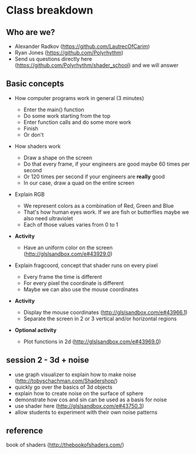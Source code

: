 # Class breakdown

## Who are we?
- Alexander Radkov (https://github.com/LautrecOfCarim)
- Ryan Jones (https://github.com/Polyrhythm)
- Send us questions directly here (https://github.com/Polyrhythm/shader_school) and we will answer

## Basic concepts
- How computer programs work in general (3 minutes)
  - Enter the main() function
  - Do some work starting from the top
  - Enter function calls and do some more work
  - Finish
  - Or don't
- How shaders work
  - Draw a shape on the screen
  - Do that every frame, if your engineers are good maybe 60 times per second
  - Or 120 times per second if your engineers are **really** good
  - In our case, draw a quad on the entire screen
- Explain RGB
  - We represent colors as a combination of Red, Green and Blue
  - That's how human eyes work. If we are fish or butterflies maybe we also need ultraviolet
  - Each of those values varies from 0 to 1

- **Activity**
  - Have an uniform color on the screen (http://glslsandbox.com/e#43929.0)

- Explain fragcoord, concept that shader runs on every pixel
  - Every frame the time is different
  - For every pixel the coordinate is different
  - Maybe we can also use the mouse coordinates
  
- **Activity**
  - Display the mouse coordinates (http://glslsandbox.com/e#43966.1)
  - Separate the screen in 2 or 3 vertical and/or horizontal regions

- **Optional activity**
  - Plot functions in 2d (http://glslsandbox.com/e#43969.0)
  
## session 2 - 3d + noise
* use graph visualizer to explain how to make noise (http://tobyschachman.com/Shadershop/)
* quickly go over the basics of 3d objects
* explain how to create noise on the surface of sphere
* demonstrate how cos and sin can be used as a basis for noise
* use shader here (http://glslsandbox.com/e#43750.3)
* allow students to experiment with their own noise patterns

## reference
book of shaders (http://thebookofshaders.com/)
